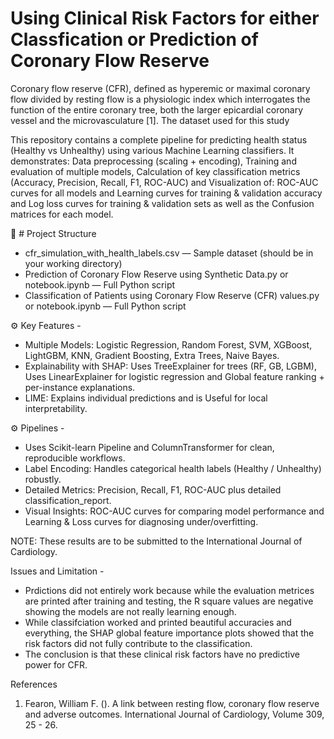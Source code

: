 # Using Clinical Risk Factors for either Classfication or Prediction of Coronary Flow Reserve

Coronary flow reserve (CFR), defined as hyperemic or maximal coronary flow divided by resting flow is a physiologic index which interrogates the function of the entire coronary tree, both the larger epicardial coronary vessel and the microvasculature [1]. The dataset used for this study 

This repository contains a complete pipeline for predicting health status (Healthy vs Unhealthy) using various Machine Learning classifiers. It demonstrates: Data preprocessing (scaling + encoding), Training and evaluation of multiple models, Calculation of key classification metrics (Accuracy, Precision, Recall, F1, ROC-AUC) and Visualization of: ROC-AUC curves for all models and Learning curves for training & validation accuracy and Log loss curves for training & validation sets as well as the Confusion matrices for each model. 

📂 # Project Structure 
* cfr_simulation_with_health_labels.csv — Sample dataset (should be in your working directory)
* Prediction of Coronary Flow Reserve using Synthetic Data.py or notebook.ipynb — Full Python script
* Classification of Patients using Coronary Flow Reserve (CFR) values.py or notebook.ipynb — Full Python script

⚙️ Key Features - 
* Multiple Models: Logistic Regression, Random Forest, SVM, XGBoost, LightGBM, KNN, Gradient Boosting, Extra Trees, Naive Bayes.
* Explainability with SHAP: Uses TreeExplainer for trees (RF, GB, LGBM), Uses LinearExplainer for logistic regression and Global feature ranking + per-instance explanations. 
* LIME: Explains individual predictions and is Useful for local interpretability. 

⚙️ Pipelines - 
* Uses Scikit-learn Pipeline and ColumnTransformer for clean, reproducible workflows.
* Label Encoding: Handles categorical health labels (Healthy / Unhealthy) robustly.
* Detailed Metrics: Precision, Recall, F1, ROC-AUC plus detailed classification_report.
* Visual Insights: ROC-AUC curves for comparing model performance and Learning & Loss curves for diagnosing under/overfitting.

NOTE: These results are to be submitted to the International Journal of Cardiology. 

Issues and Limitation -
* Prdictions did not entirely work because while the evaluation metrices are printed after training and testing, the R square values are negative showing the models are not really learning enough. 
* While classifciation worked and printed beautiful accuracies and everything, the SHAP global feature importance plots showed that the risk factors did not fully contribute to the classification.
* The conclusion is that these clinical risk factors have no predictive power for CFR.





References 
1. Fearon, William F. (). A link between resting flow, coronary flow reserve and adverse outcomes. International Journal of Cardiology, Volume 309, 25 - 26. 
